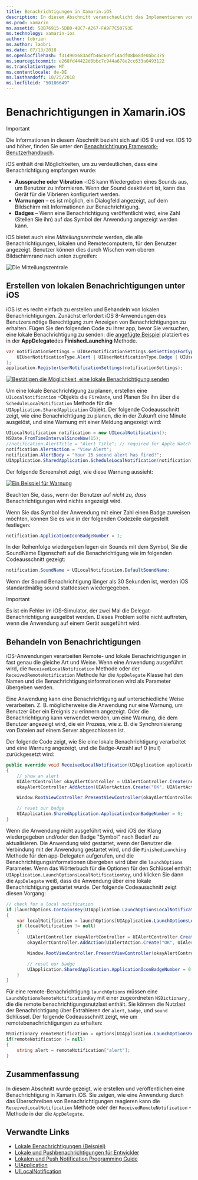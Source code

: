 ```yaml
---
title: Benachrichtigungen in Xamarin.iOS
description: In diesem Abschnitt veranschaulicht das Implementieren von lokalen Benachrichtigungen in Xamarin.iOS. Es wird erläutert, die UI-Elemente von einer iOS-Benachrichtigung und diskutieren Sie die API des mit dem Erstellen und Anzeigen einer Benachrichtigung beteiligt.
ms.prod: xamarin
ms.assetid: 5BB76915-5DB0-48C7-A267-FA9F7C50793E
ms.technology: xamarin-ios
author: lobrien
ms.author: laobri
ms.date: 07/13/2018
ms.openlocfilehash: f31490a683adfb46c609f14adf08b68de0abc375
ms.sourcegitcommit: e268fd44422d0bbc7c944a678e2cc633a0493122
ms.translationtype: MT
ms.contentlocale: de-DE
ms.lasthandoff: 10/25/2018
ms.locfileid: "50106649"
---
```

# <a name="notifications-in-xamarinios"></a>Benachrichtigungen in Xamarin.iOS

> [!IMPORTANT]
> Die Informationen in diesem Abschnitt bezieht sich auf iOS 9 und vor. IOS 10 und höher, finden Sie unter den [Benachrichtigung Framework-Benutzerhandbuch](~/ios/platform/user-notifications/index.md).

iOS enthält drei Möglichkeiten, um zu verdeutlichen, dass eine Benachrichtigung empfangen wurde:

- **Aussprache oder Vibration** -iOS kann Wiedergeben eines Sounds aus, um Benutzer zu informieren. Wenn der Sound deaktiviert ist, kann das Gerät für die Vibrieren konfiguriert werden.
- **Warnungen** – es ist möglich, ein Dialogfeld angezeigt, auf dem Bildschirm mit Informationen zur Benachrichtigung.
- **Badges** – Wenn eine Benachrichtigung veröffentlicht wird, eine Zahl (Stellen Sie ihn) auf das Symbol der Anwendung angezeigt werden kann.

iOS bietet auch eine *Mitteilungszentrale* werden, die alle Benachrichtigungen, lokalen und Remotecomputern, für den Benutzer angezeigt. Benutzer können dies durch Wischen vom oberen Bildschirmrand nach unten zugreifen:

![Die Mitteilungszentrale](local-notifications-in-ios-images/image13.png "Notification Center")

## <a name="creating-local-notifications-in-ios"></a>Erstellen von lokalen Benachrichtigungen unter iOS

iOS ist es recht einfach zu erstellen und Behandeln von lokalen Benachrichtigungen.
Zunächst erfordert iOS 8-Anwendungen des Benutzers nötige Berechtigung zum Anzeigen von Benachrichtigungen zu erhalten. Fügen Sie den folgenden Code zu Ihrer app, bevor Sie versuchen, eine lokale Benachrichtigung zu senden: die [angefügte Beispiel](https://developer.xamarin.com/samples/monotouch/LocalNotifications/) platziert es in der **AppDelegate**des **FinishedLaunching** Methode.

```csharp
var notificationSettings = UIUserNotificationSettings.GetSettingsForTypes(
    UIUserNotificationType.Alert | UIUserNotificationType.Badge | UIUserNotificationType.Sound, null
);
application.RegisterUserNotificationSettings(notificationSettings);
```

[![Bestätigen die Möglichkeit, eine lokale Benachrichtigung senden](local-notifications-in-ios-images/image0-sml.png "bestätigen die Möglichkeit, eine lokale Benachrichtigung senden")](local-notifications-in-ios-images/image0.png#lightbox)

Um eine lokale Benachrichtigung zu planen, erstellen eine `UILocalNotification` -Objekts die `FireDate`, und Planen Sie ihn über die `ScheduleLocalNotification` Methode für die `UIApplication.SharedApplication` Objekt. Der folgende Codeausschnitt zeigt, wie eine Benachrichtigung zu planen, die in der Zukunft eine Minute ausgelöst, und eine Warnung mit einer Meldung angezeigt wird:

```csharp
UILocalNotification notification = new UILocalNotification();
NSDate.FromTimeIntervalSinceNow(15);
//notification.AlertTitle = "Alert Title"; // required for Apple Watch notifications
notification.AlertAction = "View Alert";
notification.AlertBody = "Your 15 second alert has fired!";
UIApplication.SharedApplication.ScheduleLocalNotification(notification);
```

Der folgende Screenshot zeigt, wie diese Warnung aussieht:

[![](local-notifications-in-ios-images/image2-sml.png "Ein Beispiel für Warnung")](local-notifications-in-ios-images/image2.png#lightbox)

Beachten Sie, dass, wenn der Benutzer auf *nicht zu, dass* Benachrichtigungen wird nichts angezeigt wird.

Wenn Sie das Symbol der Anwendung mit einer Zahl einen Badge zuweisen möchten, können Sie es wie in der folgenden Codezeile dargestellt festlegen:

```csharp
notification.ApplicationIconBadgeNumber = 1;
```

In der Reihenfolge wiedergeben legen ein Sounds mit dem Symbol, Sie die SoundName Eigenschaft auf die Benachrichtigung wie im folgenden Codeausschnitt gezeigt:

```csharp
notification.SoundName = UILocalNotification.DefaultSoundName;
```

Wenn der Sound Benachrichtigung länger als 30 Sekunden ist, werden iOS standardmäßig sound stattdessen wiedergegeben.

> [!IMPORTANT]
> Es ist ein Fehler im iOS-Simulator, der zwei Mal die Delegat-Benachrichtigung ausgelöst werden. Dieses Problem sollte nicht auftreten, wenn die Anwendung auf einem Gerät ausgeführt wird.

## <a name="handling-notifications"></a>Behandeln von Benachrichtigungen

iOS-Anwendungen verarbeiten Remote- und lokale Benachrichtigungen in fast genau die gleiche Art und Weise. Wenn eine Anwendung ausgeführt wird, die `ReceivedLocalNotification` Methode oder der `ReceivedRemoteNotification` Methode für die `AppDelegate` Klasse hat den Namen und die Benachrichtigungsinformationen wird als Parameter übergeben werden.

Eine Anwendung kann eine Benachrichtigung auf unterschiedliche Weise verarbeiten. Z. B. möglicherweise die Anwendung nur eine Warnung, um Benutzer über ein Ereignis zu erinnern angezeigt. Oder die Benachrichtigung kann verwendet werden, um eine Warnung, die dem Benutzer angezeigt wird, die ein Prozess, wie z. B. die Synchronisierung von Dateien auf einem Server abgeschlossen ist.

Der folgende Code zeigt, wie Sie eine lokale Benachrichtigung verarbeitet und eine Warnung angezeigt, und die Badge-Anzahl auf 0 (null) zurückgesetzt wird:

```csharp
public override void ReceivedLocalNotification(UIApplication application, UILocalNotification notification)
{
    // show an alert
    UIAlertController okayAlertController = UIAlertController.Create(notification.AlertAction, notification.AlertBody, UIAlertControllerStyle.Alert);
    okayAlertController.AddAction(UIAlertAction.Create("OK", UIAlertActionStyle.Default, null));

    Window.RootViewController.PresentViewController(okayAlertController, true, null);

    // reset our badge
    UIApplication.SharedApplication.ApplicationIconBadgeNumber = 0;
}
```

Wenn die Anwendung nicht ausgeführt wird, wird iOS der Klang wiedergegeben und/oder den Badge "Symbol" nach Bedarf zu aktualisieren. Die Anwendung wird gestartet, wenn der Benutzer die Verbindung mit der Anwendung gestartet wird, und die `FinishedLaunching` Methode für den app-Delegaten aufgerufen, und die Benachrichtigungsinformationen übergeben wird über die `launchOptions` Parameter. Wenn das Wörterbuch für die Optionen für den Schlüssel enthält `UIApplication.LaunchOptionsLocalNotificationKey`, und klicken Sie dann die `AppDelegate` weiß, dass die Anwendung über eine lokale Benachrichtigung gestartet wurde. Der folgende Codeausschnitt zeigt diesen Vorgang:

```csharp
// check for a local notification
if (launchOptions.ContainsKey(UIApplication.LaunchOptionsLocalNotificationKey))
{
    var localNotification = launchOptions[UIApplication.LaunchOptionsLocalNotificationKey] as UILocalNotification;
    if (localNotification != null)
    {
        UIAlertController okayAlertController = UIAlertController.Create(localNotification.AlertAction, localNotification.AlertBody, UIAlertControllerStyle.Alert);
        okayAlertController.AddAction(UIAlertAction.Create("OK", UIAlertActionStyle.Default, null));

        Window.RootViewController.PresentViewController(okayAlertController, true, null);

        // reset our badge
        UIApplication.SharedApplication.ApplicationIconBadgeNumber = 0;
    }
}
```

Für eine remote-Benachrichtigung `launchOptions` müssen eine `LaunchOptionsRemoteNotificationKey` mit einer zugeordneten `NSDictionary` , die die remote benachrichtigungsnutzlast enthält. Sie können die Nutzlast der Benachrichtigung über Extrahieren der `alert`, `badge`, und `sound` Schlüssel. Der folgende Codeausschnitt zeigt, wie um remotebenachrichtigungen zu erhalten:

```csharp
NSDictionary remoteNotification = options[UIApplication.LaunchOptionsRemoteNotificationKey];
if(remoteNotification != null)
{
    string alert = remoteNotification["alert"];
}
```

## <a name="summary"></a>Zusammenfassung

In diesem Abschnitt wurde gezeigt, wie erstellen und veröffentlichen eine Benachrichtigung in Xamarin.iOS. Sie zeigen, wie eine Anwendung durch das Überschreiben von Benachrichtigungen reagieren kann die `ReceivedLocalNotification` Methode oder der `ReceivedRemoteNotification` -Methode in der die `AppDelegate`.

## <a name="related-links"></a>Verwandte Links

- [Lokale Benachrichtigungen (Beispiel)](https://developer.xamarin.com/samples/monotouch/LocalNotifications)
- [Lokale und Pushbenachrichtigungen für Entwickler](https://developer.apple.com/notifications/)
- [Lokalen und Push Notification Programming Guide](https://developer.apple.com/library/prerelease/content/documentation/NetworkingInternet/Conceptual/RemoteNotificationsPG/)
- [UIApplication](http://iosapi.xamarin.com/?link=T%3aMonoTouch.UIKit.UIApplication)
- [UILocalNotification](http://iosapi.xamarin.com/?link=T%3aMonoTouch.UIKit.UILocalNotification)
